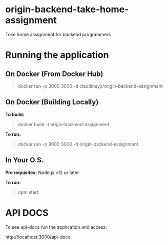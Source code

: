 
# origin-backend-take-home-assignment

Toke home assignment for backend programmers

# Running the application

## On Docker (From Docker Hub)
 > docker run -p 3000:3000 -d claudineyjr/origin-backend-assignment
## On Docker (Building Locally)
 **To build:**
 > docker build -t origin-backend-assignment .
 
 **To run:**
 > docker run -p 3000:3000 -d origin-backend-assignment

## In Your O.S.
**Pre requisites:**
	Node.js v12 or later
	
 **To run:**
 > npm start

# API DOCS
To see api-docs run the application and access:

http://localhost:3000/api-docs

